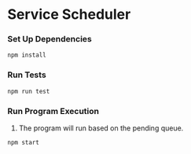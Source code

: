 # Service Scheduler

### Set Up Dependencies
```
npm install
```

### Run Tests
```
npm run test
```

### Run Program Execution
1. The program will run based on the pending queue.

```
npm start
```